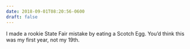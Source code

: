 ```yaml
---
date: 2018-09-01T08:20:56-0600
draft: false
---
```




I made a rookie State Fair mistake by eating a Scotch Egg. You’d think this was my first year, not my 19th.



